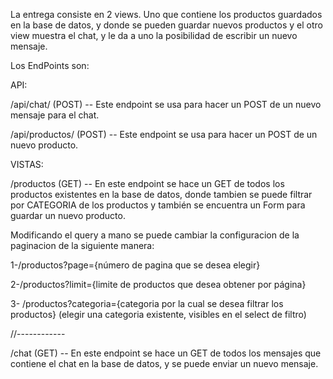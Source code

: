 La entrega consiste en 2 views. Uno que contiene los productos guardados en la base de datos, y donde se pueden guardar nuevos productos
y el otro view muestra el chat, y le da a uno la posibilidad de escribir un nuevo mensaje.

Los EndPoints son:

API:

/api/chat/ (POST)
-- Este endpoint se usa para hacer un POST de un nuevo mensaje para el chat.

/api/productos/ (POST)
-- Este endpoint se usa para hacer un POST de un nuevo producto.


VISTAS:

/productos (GET)
-- En este endpoint se hace un GET de todos los productos existentes en la base de datos, donde tambien se puede filtrar por CATEGORIA de los productos
 y también se encuentra un Form para guardar un nuevo producto.

 Modificando el query a mano se puede cambiar la configuracion de la paginacion de la siguiente manera:
 
 1-/productos?page={número de pagina que se desea elegir}

 2-/productos?limit={limite de productos que desea obtener por página}

 3- /productos?categoria={categoria por la cual se desea filtrar los productos} (elegir una categoria existente, visibles en el select de filtro)

//------------

/chat (GET)
-- En este endpoint se hace un GET de todos los mensajes que contiene el chat en la base de datos, y se puede enviar un nuevo mensaje.